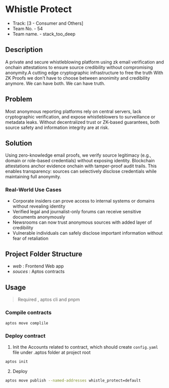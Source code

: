 # Whistle Protect

- Track: [3 - Consumer and Others]
- Team No. - 54
- Team name. - stack_too_deep


## Description

A private and secure whistleblowing platform using zk email verification and onchain attestations to ensure source credibility without compromising anonymity.A cutting edge cryptographic infrastructure to free the truth With ZK Proofs we don't have to choose between anonimity and credibility anymore. We can have both. We can have truth.

## Problem

Most anonymous reporting platforms rely on central servers, lack cryptographic verification, and expose whistleblowers to surveillance or metadata leaks. Without decentralized trust or ZK-based guarantees, both source safety and information integrity are at risk.

## Solution
Using zero-knowledge email proofs, we verify source legitimacy (e.g., domain or role-based credentials) without exposing identity. Blockchain attestations anchor evidence onchain with tamper-proof audit trails. This enables transparency: sources can selectively disclose credentials while maintaining full anonymity.

### Real-World Use Cases

- Corporate insiders can prove access to internal systems or domains without revealing identity
- Verified legal and journalist-only forums can receive sensitive documents anonymously
- Newsrooms can now trust anonymous sources with added layer of credibility
- Vulnerable individuals can safely disclose important information without fear of retaliation

## Project Folder Structure
- *web* : Frontend Web app
- *souces* : Aptos contracts

## Usage 

> Required , aptos cli and pnpm 

### Compile contracts

```bash
aptos move complile
```

### Deploy contract

 1. Init the Accounts related to contract, which should create `config.yaml` file under .aptos folder at project root
 ```bash
aptos init
 ```

 2. Deploy

 ```bash
aptos move publish --named-addresses whistle_protect=default
 ```



